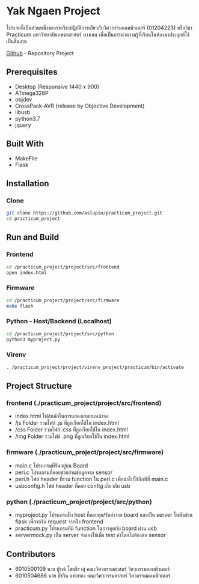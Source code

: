 # Yak Ngaen Project

โปรเจคนี้เป็นส่วนหนึ่งของรายวิชาปฏิบัติการเก่ียวกับวิศวกรรมคอมพิวเตอร์ (01204223) หรือวิชา Practicum มหาวิทยาลัยเกษตรสาสตร์ บางเขน เพื่อเป็นการนำความรู้ที่เรียนในห้องมาประยุกต์ใช้เป็นชิ้นงาน

[Github](https://github.com/aslupin/practicum_project) - Repository Project

## Prerequisites

- Desktop (Responsive 1440 x 900)
- ATmega328P
- objdev
- CrossPack-AVR (release by Objective Development)
- libusb
- python3.7
- jquery

## Built With

- MakeFile
- Flask

## Installation

### Clone

```bash
git clone https://github.com/aslupin/practicum_project.git
cd practicum_project
```

## Run and Build

### Frontend

```bash
cd /practicum_project/project/src/frontend
open index.html
```

### Firmware

```bash
cd /practicum_project/project/src/firmware
make flash
```

### Python - Host/Backend (Localhost)

```bash
cd /practicum_project/project/src/python
python3 myproject.py
```

### Virenv

```bash
. /practicum_project/project/virenv_project/practicum/bin/activate
```

## Project Structure

### frontend (./practicum_project/project/src/frontend)

- index.html ไฟล์หลักในการแสดงเกมบนหน้าจอ
- /js Folder รวมไฟล์ .js ที่ถูกเรียกใช้ใน index.html
- /css Folder รวมไฟล์ .css ที่ถูกเรียกใช้ใน index.html
- /img Folder รวมไฟล์ .png ที่ถูกเรียกใช้ใน index.html

### firmware (./practicum_project/project/src/firmware)

- main.c โปรเเกรมที่รันอยู่บน Board
- peri.c โปรเเกรมที่คอยช่วยอ่านข้อมูลจาก sensor
- peri.h ไฟล์ header ที่รวม function ใน peri.c เพื่อนำไปใช้อีกทีที่ main.c
- usbconfig.h ไฟล์ header ที่คอย config เกี่ยวกับ usb

### python (./practicum_project/project/src/python)

- myproject.py โปรเเกรมฝั่ง host ที่คอยคุย/รับค่าจาก board และเป็น server ในตัวผ่าน flask เพื่อรอรับ request จากฝั่ง frontend
- practicum.py โปรเเกรมที่มี function ในการคุยกับ board ผ่าน usb
- servermock.py เป็น server จำลองใช้เพื่อ test ค่าโดยไม่ต้องต่อ sensor

## Contributors

- 6010500109 นาย ปูรณ์ โชตธีรวสุ คณะวิศวกรรมศาสตร์ วิศวกรรมคอมพิวเตอร์
- 6010504686 นาย ชัชวิน แท่งทอง คณะวิศวกรรมศาสตร์ วิศวกรรมคอมพิวเตอร์
